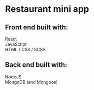 # Restaurant mini app

## Front end built with:

React \
JavaSctipt \
HTML / CSS / SCSS

## Back end built with:

NodeJS \
MongoDB (and Mongoos)
